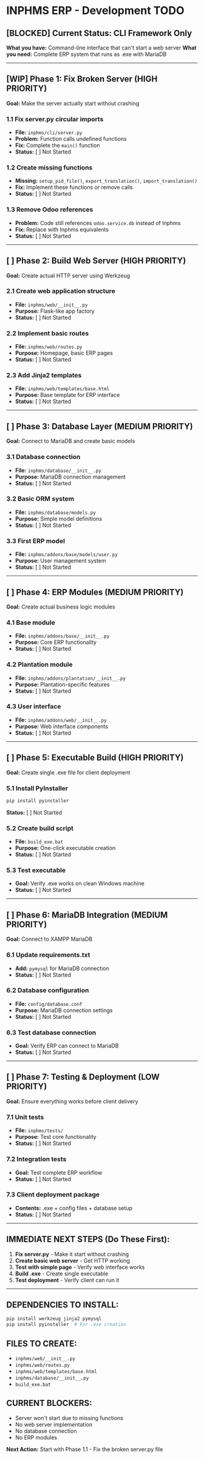 # INPHMS ERP - Development TODO

## [BLOCKED] Current Status: CLI Framework Only
**What you have:** Command-line interface that can't start a web server
**What you need:** Complete ERP system that runs as .exe with MariaDB

---

## [WIP] Phase 1: Fix Broken Server (HIGH PRIORITY)
**Goal:** Make the server actually start without crashing

### 1.1 Fix server.py circular imports
- **File:** `inphms/cli/server.py`
- **Problem:** Function calls undefined functions
- **Fix:** Complete the `main()` function
- **Status:** [ ] Not Started

### 1.2 Create missing functions
- **Missing:** `setup_pid_file()`, `export_translation()`, `import_translation()`
- **Fix:** Implement these functions or remove calls
- **Status:** [ ] Not Started

### 1.3 Remove Odoo references
- **Problem:** Code still references `odoo.service.db` instead of Inphms
- **Fix:** Replace with Inphms equivalents
- **Status:** [ ] Not Started

---

## [ ] Phase 2: Build Web Server (HIGH PRIORITY)
**Goal:** Create actual HTTP server using Werkzeug

### 2.1 Create web application structure
- **File:** `inphms/web/__init__.py`
- **Purpose:** Flask-like app factory
- **Status:** [ ] Not Started

### 2.2 Implement basic routes
- **File:** `inphms/web/routes.py`
- **Purpose:** Homepage, basic ERP pages
- **Status:** [ ] Not Started

### 2.3 Add Jinja2 templates
- **File:** `inphms/web/templates/base.html`
- **Purpose:** Base template for ERP interface
- **Status:** [ ] Not Started

---

## [ ] Phase 3: Database Layer (MEDIUM PRIORITY)
**Goal:** Connect to MariaDB and create basic models

### 3.1 Database connection
- **File:** `inphms/database/__init__.py`
- **Purpose:** MariaDB connection management
- **Status:** [ ] Not Started

### 3.2 Basic ORM system
- **File:** `inphms/database/models.py`
- **Purpose:** Simple model definitions
- **Status:** [ ] Not Started

### 3.3 First ERP model
- **File:** `inphms/addons/base/models/user.py`
- **Purpose:** User management system
- **Status:** [ ] Not Started

---

## [ ] Phase 4: ERP Modules (MEDIUM PRIORITY)
**Goal:** Create actual business logic modules

### 4.1 Base module
- **File:** `inphms/addons/base/__init__.py`
- **Purpose:** Core ERP functionality
- **Status:** [ ] Not Started

### 4.2 Plantation module
- **File:** `inphms/addons/plantation/__init__.py`
- **Purpose:** Plantation-specific features
- **Status:** [ ] Not Started

### 4.3 User interface
- **File:** `inphms/addons/web/__init__.py`
- **Purpose:** Web interface components
- **Status:** [ ] Not Started

---

## [ ] Phase 5: Executable Build (HIGH PRIORITY)
**Goal:** Create single .exe file for client deployment

### 5.1 Install PyInstaller
```bash
pip install pyinstaller
```
**Status:** [ ] Not Started

### 5.2 Create build script
- **File:** `build_exe.bat`
- **Purpose:** One-click executable creation
- **Status:** [ ] Not Started

### 5.3 Test executable
- **Goal:** Verify .exe works on clean Windows machine
- **Status:** [ ] Not Started

---

## [ ] Phase 6: MariaDB Integration (MEDIUM PRIORITY)
**Goal:** Connect to XAMPP MariaDB

### 6.1 Update requirements.txt
- **Add:** `pymysql` for MariaDB connection
- **Status:** [ ] Not Started

### 6.2 Database configuration
- **File:** `config/database.conf`
- **Purpose:** MariaDB connection settings
- **Status:** [ ] Not Started

### 6.3 Test database connection
- **Goal:** Verify ERP can connect to MariaDB
- **Status:** [ ] Not Started

---

## [ ] Phase 7: Testing & Deployment (LOW PRIORITY)
**Goal:** Ensure everything works before client delivery

### 7.1 Unit tests
- **File:** `inphms/tests/`
- **Purpose:** Test core functionality
- **Status:** [ ] Not Started

### 7.2 Integration tests
- **Goal:** Test complete ERP workflow
- **Status:** [ ] Not Started

### 7.3 Client deployment package
- **Contents:** .exe + config files + database setup
- **Status:** [ ] Not Started

---

## IMMEDIATE NEXT STEPS (Do These First):

1. **Fix server.py** - Make it start without crashing
2. **Create basic web server** - Get HTTP working
3. **Test with simple page** - Verify web interface works
4. **Build .exe** - Create single executable
5. **Test deployment** - Verify client can run it

---

## DEPENDENCIES TO INSTALL:
```bash
pip install werkzeug jinja2 pymysql
pip install pyinstaller  # For .exe creation
```

## FILES TO CREATE:
- `inphms/web/__init__.py`
- `inphms/web/routes.py`
- `inphms/web/templates/base.html`
- `inphms/database/__init__.py`
- `build_exe.bat`

## CURRENT BLOCKERS:
- Server won't start due to missing functions
- No web server implementation
- No database connection
- No ERP modules

**Next Action:** Start with Phase 1.1 - Fix the broken server.py file
